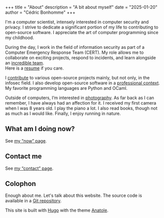 +++
title = "About"
description = "A bit about myself"
date = "2025-01-20"
author = "Cédric Bonhomme"
+++


I'm a computer scientist, intensely interested in computer security and privacy.
I strive to dedicate a significant portion of my life to contributing to open-source software.
I appreciate the art of computer programming since my childhood.

During the day, I work in the field of information security as part of a
Computer Emergency Response Team (CERT).
My role allows me to collaborate on exciting projects, respond to incidents,
and learn alongside an [incredible team](https://www.circl.lu/team).  
Here is a [resume](/files/resume_cedric-bonhomme_web-version.pdf) if you care.

I [contribute](/software) to various open-source projects mainly, but not only, in the infosec field.
I also develop open-source software in a [professional context](https://github.com/CIRCL).
My favorite programming languages are Python and OCaml.

Outside of computers, I’m interested in [photography](/photography).
As far back as I can remember, I have always had an affection for it.
I received my first camera when I was 8 years old.
I play the piano a lot. I also read books, though not as much as I would like.
Finally, I enjoy running in nature.

## What am I doing now?

See [my “now” page](/now).


## Contact me

See [my “contact” page](/contact).


## Colophon

Enough about me. Let's talk about this website.
The source code is available in a
[Git repository](https://github.com/cedricbonhomme/cedricbonhomme.org).

This site is built with [Hugo](https://gohugo.io) with the theme
[Anatole](https://github.com/lxndrblz/anatole).
